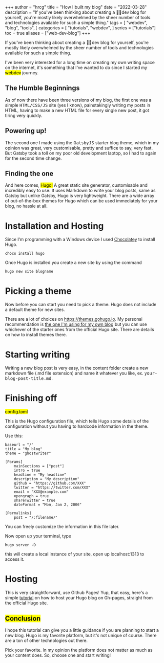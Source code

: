 +++
author = "hrcg"
title = "How I built my blog"
date = "2022-03-28"
description = "If you've been thinking about creating a 👨‍💻dev blog for yourself, you're mostly likely overwhelmed by the sheer number of tools and technologies available for such a simple thing."
tags = [
    "webdev",
    "blog",
    "tools",
]
categories = [
    "tutorials",
    "webdev",
]
series = ["tutorials"]
toc = true
aliases = ["web-dev-blog"]
+++

If you've been thinking about creating a 👨‍💻dev blog for yourself, you're mostly likely overwhelmed by the sheer number of tools and technologies available for such a simple thing.

<!--more-->

I've been very interested for a long time on creating my own writing space on the internet, it's something that I've wanted to do since I started my <mark>webdev</mark> journey.

## The Humble Beginnings

As of now there have been three versions of my blog, the first one was a simple <kbd>HTML/CSS/JS</kbd> site (yes I know), painstakingly writing my posts in HTML, having to make a new HTML file for every single new post, it got tiring very quickly.

## Powering up!

The second one I made using the <kbd>GatsbyJS</kbd> starter blog theme, which in my opinion was great, very customisable, pretty and suffice to say, very fast. But Gatsby took a toll on my poor old development laptop, so I had to again for the second time change.

## Finding the one

And here comes, <mark>Hugo!</mark> A great static site generator, customisable and incredibly easy to use. It uses Markdown to write your blog posts, same as Gatsby but unlike Gatsby, Hugo is very lightweight. There are a wide array of out-of-the-box themes for Hugo which can be used immediately for your blog, no hassle at all.

# Installation and Hosting

Since I'm programming with a Windows device I used [Chocolatey](https://chocolatey.org/) to install Hugo.

```
choco install hugo
```

Once Hugo is installed you create a new site by using the command

```
hugo new site blogname
```

# Picking a theme

Now before you can start you need to pick a theme. Hugo does not include a default theme for new sites.

There are a lot of choices on https://themes.gohugo.io. My personal recommendation is [the one I'm using for my own blog](https://github.com/qdzhang/hugo-notepadium-mod) but you can use whichever of the starter ones from the official Hugo site. There are details on how to install themes there.

# Starting writing

Writing a new blog post is very easy, in the content folder create a new markdown file (.md file extension) and name it whatever you like, ex. <kbd>your-blog-post-title.md</kbd>.

# Finishing off

<mark>config.toml</mark>

This is the Hugo configuration file, which tells Hugo some details of the configuration without you having to hardcode information in the theme.

Use this:

```
baseurl = "/"
title = "My blog"
theme = "ghostwriter"

[Params]
    mainSections = ["post"]
    intro = true
    headline = "My headline"
    description = "My description"
    github = "https://github.com/XXX"
    twitter = "https://twitter.com/XXX"
    email = "XXX@example.com"
    opengraph = true
    shareTwitter = true
    dateFormat = "Mon, Jan 2, 2006"

[Permalinks]
    post = "/:filename/"
```

You can freely customize the information in this file later.

Now open up your terminal, type

```
hugo server -D
```

this will create a local instance of your site, open up localhost:1313 to access it.

# Hosting

This is very straightforward, use Github Pages! Yup, that easy, here's a simple [tutorial](https://gohugo.io/hosting-and-deployment/hosting-on-github/) on how to host your Hugo blog on Gh-pages, straight from the official Hugo site.

## <mark>Conclusion</mark>

I hope this tutorial can give you a little guidance if you are planning to start a new blog. Hugo is my favorite platform, but it's not unique of course. There are a ton of other technologies out there.

Pick your favorite. In my opinion the platform does not matter as much as your content does. So, choose one and start writing!

